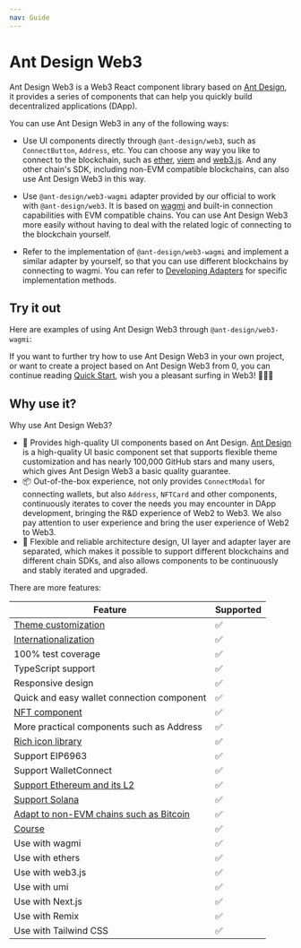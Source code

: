 ```yaml
---
nav: Guide
---
```


# Ant Design Web3

Ant Design Web3 is a Web3 React component library based on [Ant Design](https://ant.design/), it provides a series of components that can help you quickly build decentralized applications (DApp).

You can use Ant Design Web3 in any of the following ways:

- Use UI components directly through `@ant-design/web3`, such as `ConnectButton`, `Address`, etc. You can choose any way you like to connect to the blockchain, such as [ether](https://docs.ethers.org/v6/), [viem](https://viem.sh/) and [web3.js](https://web3js.org/). And any other chain's SDK, including non-EVM compatible blockchains, can also use Ant Design Web3 in this way.

- Use `@ant-design/web3-wagmi` adapter provided by our official to work with `@ant-design/web3`. It is based on [wagmi](https://wagmi.sh/) and built-in connection capabilities with EVM compatible chains. You can use Ant Design Web3 more easily without having to deal with the related logic of connecting to the blockchain yourself.

- Refer to the implementation of `@ant-design/web3-wagmi` and implement a similar adapter by yourself, so that you can use different blockchains by connecting to wagmi. You can refer to [Developing Adapters](adapter.md) for specific implementation methods.

## Try it out

Here are examples of using Ant Design Web3 through `@ant-design/web3-wagmi`:

<code src="./demos/guide.tsx"></code>

If you want to further try how to use Ant Design Web3 in your own project, or want to create a project based on Ant Design Web3 from 0, you can continue reading [Quick Start](quick-start.md), wish you a pleasant surfing in Web3! 🌊🌊🌊

## Why use it?

Why use Ant Design Web3?

- 🎨 Provides high-quality UI components based on Ant Design. [Ant Design](https://github.com/ant-design/ant-design) is a high-quality UI basic component set that supports flexible theme customization and has nearly 100,000 GitHub stars and many users, which gives Ant Design Web3 a basic quality guarantee.
- 📦 Out-of-the-box experience, not only provides `ConnectModal` for connecting wallets, but also `Address`, `NFTCard` and other components, continuously iterates to cover the needs you may encounter in DApp development, bringing the R&D experience of Web2 to Web3. We also pay attention to user experience and bring the user experience of Web2 to Web3.
- 🔌 Flexible and reliable architecture design, UI layer and adapter layer are separated, which makes it possible to support different blockchains and different chain SDKs, and also allows components to be continuously and stably iterated and upgraded.

There are more features:

| Feature                                                                          | Supported |
| -------------------------------------------------------------------------------- | --------- |
| [Theme customization](https://web3.ant.design/guide/theme)                       | ✅        |
| [Internationalization](https://web3.ant.design/guide/intl)                       | ✅        |
| 100% test coverage                                                               | ✅        |
| TypeScript support                                                               | ✅        |
| Responsive design                                                                | ✅        |
| Quick and easy wallet connection component                                       | ✅        |
| [NFT component](https://web3.ant.design/components/nft-card)                     | ✅        |
| More practical components such as Address                                        | ✅        |
| [Rich icon library](https://web3.ant.design/components/icons)                    | ✅        |
| Support EIP6963                                                                  | ✅        |
| Support WalletConnect                                                            | ✅        |
| [Support Ethereum and its L2](https://web3.ant.design/components/wagmi)          | ✅        |
| [Support Solana](https://web3.ant.design/components/solana)                      | ✅        |
| [Adapt to non-EVM chains such as Bitcoin](https://web3.ant.design/guide/adapter) | ✅        |
| [Course](https://web3.ant.design/course/introduction)                            | ✅        |
| Use with wagmi                                                                   | ✅        |
| Use with ethers                                                                  | ✅        |
| Use with web3.js                                                                 | ✅        |
| Use with umi                                                                     | ✅        |
| Use with Next.js                                                                 | ✅        |
| Use with Remix                                                                   | ✅        |
| Use with Tailwind CSS                                                            | ✅        |
